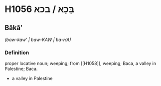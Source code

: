 # H1056 בָּכָא / בכא

## Bâkâʼ

_(baw-kaw' | baw-KAW | ba-HA)_

### Definition

proper locative noun; weeping; from [[H1058]], weeping; Baca, a valley in Palestine; Baca.

- a valley in Palestine
